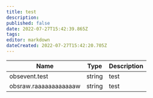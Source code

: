 ```yaml
---
title: test
description: 
published: false
date: 2022-07-27T15:42:39.865Z
tags: 
editor: markdown
dateCreated: 2022-07-27T15:42:20.705Z
---
```


| Name | Type | Description |
| --- | --- | --- |
| obsevent.test | string | test |
| obsraw.raaaaaaaaaaaaw | string | test |